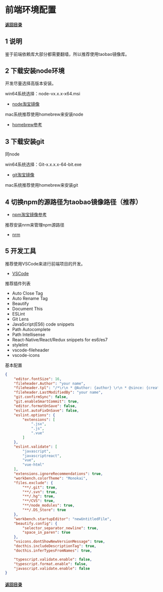 # 前端环境配置

#### [返回目录](README.md)

## 1 说明

鉴于前端依赖库大部分都需要翻墙，所以推荐使用taobao镜像库。

## 2 下载安装node环境

开发尽量选择高版本安装。

win64系统选择：node-vx.x.x-x64.msi

- [node淘宝镜像](<https://npm.taobao.org/mirrors/node>)

mac系统推荐使用homebrew来安装node

- [homebrew参考](<http://blog.csdn.net/baihuaxiu123/article/details/51868142>)

## 3 下载安装git

同node

win64系统选择：Git-x.x.x.x-64-bit.exe

- [git淘宝镜像](<https://npm.taobao.org/mirrors/git-for-windows/>)

mac系统推荐使用homebrew来安装git

## 4 切换npm的源路径为taobao镜像路径（推荐）

- [npm淘宝镜像参考](<https://npm.taobao.org/>)

推荐安装nrm来管理npm源路径

- [nrm](<https://github.com/Pana/nrm>)

## 5 开发工具

推荐使用VSCode来进行前端项目的开发。

- [VSCode](<https://code.visualstudio.com/>)

推荐插件列表

- Auto Close Tag
- Auto Rename Tag
- Beautify
- Document This
- ESLint
- Git Lens
- JavaScript(ES6) code snippets
- Path Autocomplete
- Path Intellisense
- React-Native/React/Redux snippets for es6/es7
- stylelint
- vscode-fileheader
- vscode-icons

基本配置

```json
{
    "editor.fontSize": 16,
    "fileheader.Author": "your name",
    "fileheader.tpl": "/*\r\n * @Author: {author} \r\n * @since: {createTime} \r\n */",
    "fileheader.LastModifiedBy": "your name",
    "git.confirmSync": false,
    "git.enableSmartCommit": true,
    "editor.formatOnSave": false,
    "eslint.autoFixOnSave": false,
    "eslint.options": {
        "extensions": [
            ".jsx",
            ".js",
            ".vue"
        ]
    },
    "eslint.validate": [
        "javascript",
        "javascriptreact",
        "vue",
        "vue-html"
    ],
    "extensions.ignoreRecommendations": true,
    "workbench.colorTheme": "Monokai",
    "files.exclude": {
        "**/.git": true,
        "**/.svn": true,
        "**/.hg": true,
        "**/CVS": true,
        "**/node_modules": true,
        "**/.DS_Store": true
    },
    "workbench.startupEditor": "newUntitledFile",
    "beautify.config": {
        "selector_separator_newline": true,
        "space_in_paren": true
    },
    "vsicons.dontShowNewVersionMessage": true,
    "docthis.includeDescriptionTag": true,
    "docthis.inferTypesFromNames": true,

    "typescript.validate.enable": false,
    "typescript.format.enable": false,
    "javascript.validate.enable": false
}
```

#### [返回目录](README.md)